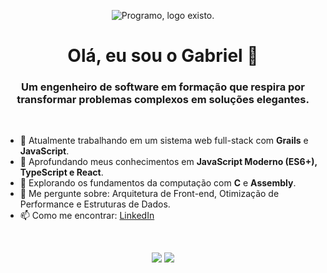 <!-- 1. O BANNER -->
<p align="center">
  <img src="" alt="Programo, logo existo."/>
</p>

<!-- 2. A APRESENTAÇÃO -->
<h1 align="center">Olá, eu sou o Gabriel 👋</h1>
<h3 align="center">Um engenheiro de software em formação que respira por transformar problemas complexos em soluções elegantes.</h3>
<br>

<!-- 3. SOBRE MIM -->
- 🔭 Atualmente trabalhando em um sistema web full-stack com **Grails** e **JavaScript**.
- 🌱 Aprofundando meus conhecimentos em **JavaScript Moderno (ES6+), TypeScript e React**.
- 🤔 Explorando os fundamentos da computação com **C** e **Assembly**.
- 💬 Me pergunte sobre: Arquitetura de Front-end, Otimização de Performance e Estruturas de Dados.
- 📫 Como me encontrar: [LinkedIn](https://www.linkedin.com/in/gabriel-trist%C3%A3o-46254434b/)

<br>

<!-- 4. STATS (Opcional, mas legal) -->
<p align="center">
  <img src="https://github-readme-stats.vercel.app/api?username=bieltris&show_icons=true&theme=dracula&include_all_commits=true&count_private=true"/>
  <img src="https://github-readme-stats.vercel.app/api/top-langs/?username=bieltris&layout=compact&langs_count=7&theme=dracula"/>
</p>

